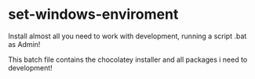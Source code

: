# set-windows-enviroment
Install almost all you need to work with development, running a script .bat as Admin! 

This batch file contains the chocolatey installer and all packages i need to development! 
